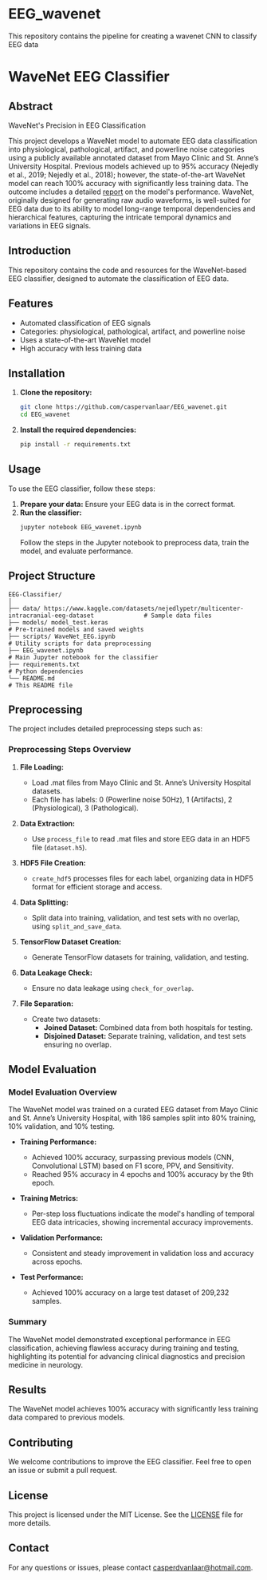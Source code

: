 # EEG_wavenet
This repository contains the pipeline for creating a wavenet CNN to classify EEG data


# WaveNet EEG Classifier

## Abstract
WaveNet's Precision in EEG Classification

This project develops a WaveNet model to automate EEG data classification into physiological, pathological, artifact, and powerline noise categories using a publicly available annotated dataset from Mayo Clinic and St. Anne’s University Hospital. Previous models achieved up to 95% accuracy (Nejedly et al., 2019; Nejedly et al., 2018); however, the state-of-the-art WaveNet model can reach 100% accuracy with significantly less training data. The outcome includes a detailed [report](https://github.com/caspervanlaar/EEG_wavenet/blob/main/CASPER_VAN_LAAR_2440678_WaveNet_EEG1.pdf) on the model's performance. WaveNet, originally designed for generating raw audio waveforms, is well-suited for EEG data due to its ability to model long-range temporal dependencies and hierarchical features, capturing the intricate temporal dynamics and variations in EEG signals.

## Introduction
This repository contains the code and resources for the WaveNet-based EEG classifier, designed to automate the classification of EEG data. 

## Features
- Automated classification of EEG signals
- Categories: physiological, pathological, artifact, and powerline noise
- Uses a state-of-the-art WaveNet model
- High accuracy with less training data

## Installation
1. **Clone the repository:**
    ```bash
    git clone https://github.com/caspervanlaar/EEG_wavenet.git
    cd EEG_wavenet
    ```

2. **Install the required dependencies:**
    ```bash
    pip install -r requirements.txt
    ```

## Usage
To use the EEG classifier, follow these steps:

1. **Prepare your data:** Ensure your EEG data is in the correct format.
2. **Run the classifier:**
    ```bash
    jupyter notebook EEG_wavenet.ipynb
    ```
   Follow the steps in the Jupyter notebook to preprocess data, train the model, and evaluate performance.

## Project Structure
```
EEG-Classifier/
│
├── data/ https://www.kaggle.com/datasets/nejedlypetr/multicenter-intracranial-eeg-dataset              # Sample data files
├── models/ model_test.keras                                                                            # Pre-trained models and saved weights
├── scripts/ WaveNet_EEG.ipynb                                                                          # Utility scripts for data preprocessing
├── EEG_wavenet.ipynb                                                                                   # Main Jupyter notebook for the classifier
├── requirements.txt                                                                                    # Python dependencies
└── README.md                                                                                           # This README file
```

## Preprocessing
The project includes detailed preprocessing steps such as:
### Preprocessing Steps Overview

1. **File Loading:**
   - Load .mat files from Mayo Clinic and St. Anne’s University Hospital datasets.
   - Each file has labels: 0 (Powerline noise 50Hz), 1 (Artifacts), 2 (Physiological), 3 (Pathological).

2. **Data Extraction:**
   - Use `process_file` to read .mat files and store EEG data in an HDF5 file (`dataset.h5`).

3. **HDF5 File Creation:**
   - `create_hdf5` processes files for each label, organizing data in HDF5 format for efficient storage and access.

4. **Data Splitting:**
   - Split data into training, validation, and test sets with no overlap, using `split_and_save_data`.

5. **TensorFlow Dataset Creation:**
   - Generate TensorFlow datasets for training, validation, and testing.

6. **Data Leakage Check:**
   - Ensure no data leakage using `check_for_overlap`.

7. **File Separation:**
   - Create two datasets: 
     - **Joined Dataset:** Combined data from both hospitals for testing.
     - **Disjoined Dataset:** Separate training, validation, and test sets ensuring no overlap.


## Model Evaluation
### Model Evaluation Overview

The WaveNet model was trained on a curated EEG dataset from Mayo Clinic and St. Anne’s University Hospital, with 186 samples split into 80% training, 10% validation, and 10% testing.

- **Training Performance:**
  - Achieved 100% accuracy, surpassing previous models (CNN, Convolutional LSTM) based on F1 score, PPV, and Sensitivity.
  - Reached 95% accuracy in 4 epochs and 100% accuracy by the 9th epoch.

- **Training Metrics:**
  - Per-step loss fluctuations indicate the model's handling of temporal EEG data intricacies, showing incremental accuracy improvements.

- **Validation Performance:**
  - Consistent and steady improvement in validation loss and accuracy across epochs.

- **Test Performance:**
  - Achieved 100% accuracy on a large test dataset of 209,232 samples.

### Summary

The WaveNet model demonstrated exceptional performance in EEG classification, achieving flawless accuracy during training and testing, highlighting its potential for advancing clinical diagnostics and precision medicine in neurology.

## Results
The WaveNet model achieves 100% accuracy with significantly less training data compared to previous models.

## Contributing
We welcome contributions to improve the EEG classifier. Feel free to open an issue or submit a pull request.

## License
This project is licensed under the MIT License. See the [LICENSE](LICENSE) file for more details.

## Contact
For any questions or issues, please contact casperdvanlaar@hotmail.com.

